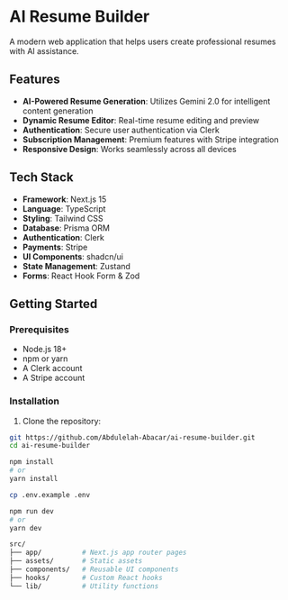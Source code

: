 # AI Resume Builder

A modern web application that helps users create professional resumes with AI assistance.

## Features

- **AI-Powered Resume Generation**: Utilizes Gemini 2.0 for intelligent content generation
- **Dynamic Resume Editor**: Real-time resume editing and preview
- **Authentication**: Secure user authentication via Clerk
- **Subscription Management**: Premium features with Stripe integration
- **Responsive Design**: Works seamlessly across all devices

## Tech Stack

- **Framework**: Next.js 15
- **Language**: TypeScript
- **Styling**: Tailwind CSS
- **Database**: Prisma ORM
- **Authentication**: Clerk
- **Payments**: Stripe
- **UI Components**: shadcn/ui
- **State Management**: Zustand
- **Forms**: React Hook Form & Zod

## Getting Started

### Prerequisites

- Node.js 18+
- npm or yarn
- A Clerk account
- A Stripe account

### Installation

1. Clone the repository:

```sh
git https://github.com/Abdulelah-Abacar/ai-resume-builder.git
cd ai-resume-builder

npm install
# or
yarn install

cp .env.example .env

npm run dev
# or
yarn dev

src/
├── app/          # Next.js app router pages
├── assets/       # Static assets
├── components/   # Reusable UI components
├── hooks/        # Custom React hooks
└── lib/          # Utility functions
```

